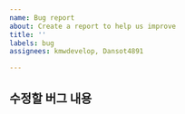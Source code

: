 ```yaml
---
name: Bug report
about: Create a report to help us improve
title: ''
labels: bug
assignees: kmwdevelop, Dansot4891

---
```


**수정할 버그 내용**
---
